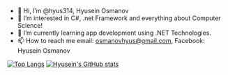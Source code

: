 - 👋 Hi, I’m @hyus314, Hyusein Osmanov
- 👀 I’m interested in C#, .net Framework and everything about Computer Science!
- 🌱 I’m currently learning app development using .NET Technologies.
- 📫 How to reach me email: osmanovhyus@gmail.com, Facebook: Hyusein Osmanov

[![Top Langs](https://github-readme-stats-git-masterrstaa-rickstaa.vercel.app/api/top-langs/?username=hyus314&theme=dracula&layout=donut-vertical)](https://github.com/hyus314/github-readme-stats) [![Hyusein's GitHub stats](https://github-readme-stats.vercel.app/api?username=hyus314&theme=dracula)](https://github.com/anuraghazra/github-readme-stats)
